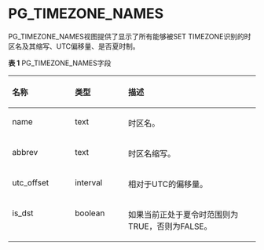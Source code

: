 # PG\_TIMEZONE\_NAMES

PG\_TIMEZONE\_NAMES视图提供了显示了所有能够被SET TIMEZONE识别的时区名及其缩写、UTC偏移量、是否夏时制。

**表 1**  PG\_TIMEZONE\_NAMES字段

<a name="zh-cn_topic_0283137326_zh-cn_topic_0237122469_zh-cn_topic_0059778781_tc11b03753d064b3bbe0e29452b7b63de"></a>
<table><thead align="left"><tr id="zh-cn_topic_0283137326_zh-cn_topic_0237122469_zh-cn_topic_0059778781_rc4015d9454294c96bd802a7bcd3e283b"><th class="cellrowborder" valign="top" width="25.34%" id="mcps1.2.4.1.1"><p id="zh-cn_topic_0283137326_zh-cn_topic_0237122469_zh-cn_topic_0059778781_a41fbcf41228a42afa745fff103c65ec6"><a name="zh-cn_topic_0283137326_zh-cn_topic_0237122469_zh-cn_topic_0059778781_a41fbcf41228a42afa745fff103c65ec6"></a><a name="zh-cn_topic_0283137326_zh-cn_topic_0237122469_zh-cn_topic_0059778781_a41fbcf41228a42afa745fff103c65ec6"></a>名称</p>
</th>
<th class="cellrowborder" valign="top" width="21.560000000000002%" id="mcps1.2.4.1.2"><p id="zh-cn_topic_0283137326_zh-cn_topic_0237122469_zh-cn_topic_0059778781_abe973664784f44208d799e731dbce955"><a name="zh-cn_topic_0283137326_zh-cn_topic_0237122469_zh-cn_topic_0059778781_abe973664784f44208d799e731dbce955"></a><a name="zh-cn_topic_0283137326_zh-cn_topic_0237122469_zh-cn_topic_0059778781_abe973664784f44208d799e731dbce955"></a>类型</p>
</th>
<th class="cellrowborder" valign="top" width="53.1%" id="mcps1.2.4.1.3"><p id="zh-cn_topic_0283137326_zh-cn_topic_0237122469_zh-cn_topic_0059778781_a1bddec2d6ab1414298e87861ec99b004"><a name="zh-cn_topic_0283137326_zh-cn_topic_0237122469_zh-cn_topic_0059778781_a1bddec2d6ab1414298e87861ec99b004"></a><a name="zh-cn_topic_0283137326_zh-cn_topic_0237122469_zh-cn_topic_0059778781_a1bddec2d6ab1414298e87861ec99b004"></a>描述</p>
</th>
</tr>
</thead>
<tbody><tr id="zh-cn_topic_0283137326_zh-cn_topic_0237122469_zh-cn_topic_0059778781_ra532bfc115ed41b6bbdebc23faaae591"><td class="cellrowborder" valign="top" width="25.34%" headers="mcps1.2.4.1.1 "><p id="zh-cn_topic_0283137326_zh-cn_topic_0237122469_zh-cn_topic_0059778781_a4f5fb58ea7c64433b251795dddc55c0d"><a name="zh-cn_topic_0283137326_zh-cn_topic_0237122469_zh-cn_topic_0059778781_a4f5fb58ea7c64433b251795dddc55c0d"></a><a name="zh-cn_topic_0283137326_zh-cn_topic_0237122469_zh-cn_topic_0059778781_a4f5fb58ea7c64433b251795dddc55c0d"></a>name</p>
</td>
<td class="cellrowborder" valign="top" width="21.560000000000002%" headers="mcps1.2.4.1.2 "><p id="zh-cn_topic_0283137326_zh-cn_topic_0237122469_zh-cn_topic_0059778781_a59b55e4cc60c454f84f6462c2810327b"><a name="zh-cn_topic_0283137326_zh-cn_topic_0237122469_zh-cn_topic_0059778781_a59b55e4cc60c454f84f6462c2810327b"></a><a name="zh-cn_topic_0283137326_zh-cn_topic_0237122469_zh-cn_topic_0059778781_a59b55e4cc60c454f84f6462c2810327b"></a>text</p>
</td>
<td class="cellrowborder" valign="top" width="53.1%" headers="mcps1.2.4.1.3 "><p id="zh-cn_topic_0283137326_zh-cn_topic_0237122469_zh-cn_topic_0059778781_a8ac7a82bbf674f77b952d14b621d2ba1"><a name="zh-cn_topic_0283137326_zh-cn_topic_0237122469_zh-cn_topic_0059778781_a8ac7a82bbf674f77b952d14b621d2ba1"></a><a name="zh-cn_topic_0283137326_zh-cn_topic_0237122469_zh-cn_topic_0059778781_a8ac7a82bbf674f77b952d14b621d2ba1"></a>时区名。</p>
</td>
</tr>
<tr id="zh-cn_topic_0283137326_zh-cn_topic_0237122469_zh-cn_topic_0059778781_r153ae38e73054accaf7ca350c7861f21"><td class="cellrowborder" valign="top" width="25.34%" headers="mcps1.2.4.1.1 "><p id="zh-cn_topic_0283137326_zh-cn_topic_0237122469_zh-cn_topic_0059778781_ab5fda99ba84342558da7b3cbf4d5fce8"><a name="zh-cn_topic_0283137326_zh-cn_topic_0237122469_zh-cn_topic_0059778781_ab5fda99ba84342558da7b3cbf4d5fce8"></a><a name="zh-cn_topic_0283137326_zh-cn_topic_0237122469_zh-cn_topic_0059778781_ab5fda99ba84342558da7b3cbf4d5fce8"></a>abbrev</p>
</td>
<td class="cellrowborder" valign="top" width="21.560000000000002%" headers="mcps1.2.4.1.2 "><p id="zh-cn_topic_0283137326_zh-cn_topic_0237122469_zh-cn_topic_0059778781_a9b11e88f814945bd86e41b55bc0bc9b4"><a name="zh-cn_topic_0283137326_zh-cn_topic_0237122469_zh-cn_topic_0059778781_a9b11e88f814945bd86e41b55bc0bc9b4"></a><a name="zh-cn_topic_0283137326_zh-cn_topic_0237122469_zh-cn_topic_0059778781_a9b11e88f814945bd86e41b55bc0bc9b4"></a>text</p>
</td>
<td class="cellrowborder" valign="top" width="53.1%" headers="mcps1.2.4.1.3 "><p id="zh-cn_topic_0283137326_zh-cn_topic_0237122469_zh-cn_topic_0059778781_ada5ea0466c494e839d65ede1b8a5a390"><a name="zh-cn_topic_0283137326_zh-cn_topic_0237122469_zh-cn_topic_0059778781_ada5ea0466c494e839d65ede1b8a5a390"></a><a name="zh-cn_topic_0283137326_zh-cn_topic_0237122469_zh-cn_topic_0059778781_ada5ea0466c494e839d65ede1b8a5a390"></a>时区名缩写。</p>
</td>
</tr>
<tr id="zh-cn_topic_0283137326_zh-cn_topic_0237122469_zh-cn_topic_0059778781_r715555a13c3f406a9d573e9e8d83ad78"><td class="cellrowborder" valign="top" width="25.34%" headers="mcps1.2.4.1.1 "><p id="zh-cn_topic_0283137326_zh-cn_topic_0237122469_zh-cn_topic_0059778781_abcc569780f7f48cfb11e367d60de8ce9"><a name="zh-cn_topic_0283137326_zh-cn_topic_0237122469_zh-cn_topic_0059778781_abcc569780f7f48cfb11e367d60de8ce9"></a><a name="zh-cn_topic_0283137326_zh-cn_topic_0237122469_zh-cn_topic_0059778781_abcc569780f7f48cfb11e367d60de8ce9"></a>utc_offset</p>
</td>
<td class="cellrowborder" valign="top" width="21.560000000000002%" headers="mcps1.2.4.1.2 "><p id="zh-cn_topic_0283137326_zh-cn_topic_0237122469_zh-cn_topic_0059778781_a86085783e3a346e597a9b1995ac7a4fe"><a name="zh-cn_topic_0283137326_zh-cn_topic_0237122469_zh-cn_topic_0059778781_a86085783e3a346e597a9b1995ac7a4fe"></a><a name="zh-cn_topic_0283137326_zh-cn_topic_0237122469_zh-cn_topic_0059778781_a86085783e3a346e597a9b1995ac7a4fe"></a>interval</p>
</td>
<td class="cellrowborder" valign="top" width="53.1%" headers="mcps1.2.4.1.3 "><p id="zh-cn_topic_0283137326_zh-cn_topic_0237122469_zh-cn_topic_0059778781_aa5ad38c2d4074570804c8ea247c831ff"><a name="zh-cn_topic_0283137326_zh-cn_topic_0237122469_zh-cn_topic_0059778781_aa5ad38c2d4074570804c8ea247c831ff"></a><a name="zh-cn_topic_0283137326_zh-cn_topic_0237122469_zh-cn_topic_0059778781_aa5ad38c2d4074570804c8ea247c831ff"></a>相对于UTC的偏移量。</p>
</td>
</tr>
<tr id="zh-cn_topic_0283137326_zh-cn_topic_0237122469_zh-cn_topic_0059778781_r03054ac4baae4995903c6bd398e96019"><td class="cellrowborder" valign="top" width="25.34%" headers="mcps1.2.4.1.1 "><p id="zh-cn_topic_0283137326_zh-cn_topic_0237122469_zh-cn_topic_0059778781_a4357141e2c124ddc873580b06202f029"><a name="zh-cn_topic_0283137326_zh-cn_topic_0237122469_zh-cn_topic_0059778781_a4357141e2c124ddc873580b06202f029"></a><a name="zh-cn_topic_0283137326_zh-cn_topic_0237122469_zh-cn_topic_0059778781_a4357141e2c124ddc873580b06202f029"></a>is_dst</p>
</td>
<td class="cellrowborder" valign="top" width="21.560000000000002%" headers="mcps1.2.4.1.2 "><p id="zh-cn_topic_0283137326_zh-cn_topic_0237122469_zh-cn_topic_0059778781_ad0a257e025cf4df0a51e6525d810a775"><a name="zh-cn_topic_0283137326_zh-cn_topic_0237122469_zh-cn_topic_0059778781_ad0a257e025cf4df0a51e6525d810a775"></a><a name="zh-cn_topic_0283137326_zh-cn_topic_0237122469_zh-cn_topic_0059778781_ad0a257e025cf4df0a51e6525d810a775"></a><span id="zh-cn_topic_0283137326_zh-cn_topic_0237122469_text146221717173114"><a name="zh-cn_topic_0283137326_zh-cn_topic_0237122469_text146221717173114"></a><a name="zh-cn_topic_0283137326_zh-cn_topic_0237122469_text146221717173114"></a>boolean</span></p>
</td>
<td class="cellrowborder" valign="top" width="53.1%" headers="mcps1.2.4.1.3 "><p id="zh-cn_topic_0283137326_zh-cn_topic_0237122469_zh-cn_topic_0059778781_add2c054337f54b8185d2aa619349eec3"><a name="zh-cn_topic_0283137326_zh-cn_topic_0237122469_zh-cn_topic_0059778781_add2c054337f54b8185d2aa619349eec3"></a><a name="zh-cn_topic_0283137326_zh-cn_topic_0237122469_zh-cn_topic_0059778781_add2c054337f54b8185d2aa619349eec3"></a>如果当前正处于夏令时范围则为TRUE，否则为FALSE。</p>
</td>
</tr>
</tbody>
</table>
